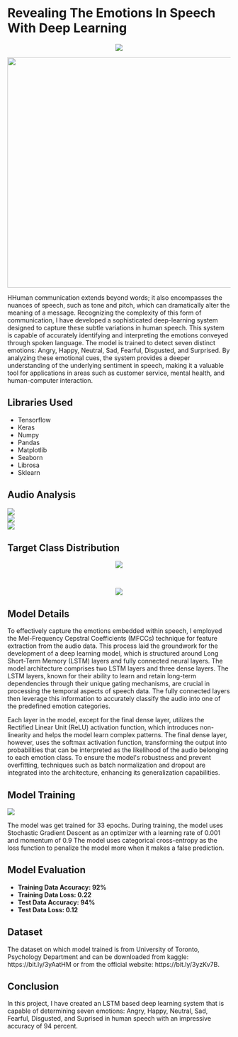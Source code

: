 # Revealing The Emotions In Speech With Deep Learning
<p align="center">
<a href="https://nbviewer.jupyter.org/github/NavinBondade/Revealing-The-Emotions-In-Human-Speech/blob/main/Notebook/Recognizing_The_Emotions_in_Speech.ipynb" target="_blank">
  <img align="center"  src="https://github.com/NavinBondade/Distinguishing-Fake-And-Real-News-With-Deep-Learning/blob/main/Graphs/button_if-github-fails-to-load-the-notebook-click-here%20(4).png?raw=true"/>
</a>
</p>
<img src="https://static01.nyt.com/images/2013/10/13/business/13-TECHNO-SUB/13-TECHNO-SUB-superJumbo.jpg" width="950" height="520">
<p>HHuman communication extends beyond words; it also encompasses the nuances of speech, such as tone and pitch, which can dramatically alter the meaning of a message. Recognizing the complexity of this form of communication, I have developed a sophisticated deep-learning system designed to capture these subtle variations in human speech. This system is capable of accurately identifying and interpreting the emotions conveyed through spoken language. The model is trained to detect seven distinct emotions: Angry, Happy, Neutral, Sad, Fearful, Disgusted, and Surprised. By analyzing these emotional cues, the system provides a deeper understanding of the underlying sentiment in speech, making it a valuable tool for applications in areas such as customer service, mental health, and human-computer interaction.
</p>
<h2>Libraries Used</h2>
<ul>
  <li>Tensorflow</li>
  <li>Keras</li>
  <li>Numpy</li>
  <li>Pandas </li>
  <li>Matplotlib</li>
  <li>Seaborn</li>
  <li>Librosa</li>
  <li>Sklearn</li>
</ul>
<h2>Audio Analysis</h2>
<img src="https://github.com/NavinBondade/Revealing-The-Emotions-In-Human-Speech/blob/main/Graphs%20and%20Pictures/Wave%20Plot%20For%20All%207%20Different%20Types%20Of%20Emotions.png">
<br>
<img src="https://github.com/NavinBondade/Revealing-The-Emotions-In-Human-Speech/blob/main/Graphs%20and%20Pictures/Spectrogram%20For%20All%207%20Different%20Types%20Of%20Emotions.png">
<br>
<img src="https://github.com/NavinBondade/Revealing-The-Emotions-In-Human-Speech/blob/main/Graphs%20and%20Pictures/Chromagram%20For%20All%207%20Different%20Types%20Of%20Emotions.png">
<h2>Target Class Distribution</h2>
<p align="center"> 
<img src="https://github.com/NavinBondade/Revealing-The-Emotions-In-Human-Speech/blob/main/Graphs%20and%20Pictures/Target%20Class%20Distribution.png">
</p><br>
<p align="center"> 
<img src="https://github.com/NavinBondade/Revealing-The-Emotions-In-Human-Speech/blob/main/Graphs%20and%20Pictures/Target%20Distribution%20In%20Percentage.png">
</p>      
<h2>Model Details</h2>
<p>
To effectively capture the emotions embedded within speech, I employed the Mel-Frequency Cepstral Coefficients (MFCCs) technique for feature extraction from the audio data. This process laid the groundwork for the development of a deep learning model, which is structured around Long Short-Term Memory (LSTM) layers and fully connected neural layers. The model architecture comprises two LSTM layers and three dense layers. The LSTM layers, known for their ability to learn and retain long-term dependencies through their unique gating mechanisms, are crucial in processing the temporal aspects of speech data. The fully connected layers then leverage this information to accurately classify the audio into one of the predefined emotion categories.</p>
<p>Each layer in the model, except for the final dense layer, utilizes the Rectified Linear Unit (ReLU) activation function, which introduces non-linearity and helps the model learn complex patterns. The final dense layer, however, uses the softmax activation function, transforming the output into probabilities that can be interpreted as the likelihood of the audio belonging to each emotion class. To ensure the model's robustness and prevent overfitting, techniques such as batch normalization and dropout are integrated into the architecture, enhancing its generalization capabilities.<p>
<h2>Model Training</h2>   
<img src="https://github.com/NavinBondade/Revealing-The-Emotions-In-Human-Speech/blob/main/Graphs%20and%20Pictures/loss-accuracy.png">
<p>The model was get trained for 33 epochs. During training, the model uses Stochastic Gradient Descent as an optimizer with a learning rate of 0.001 and momentum of 0.9 The model uses categorical cross-entropy as the loss function to penalize the model more when it makes a false prediction.</p>
<h2>Model Evaluation</h2>
<ul>
  <li><b>Training Data Accuracy: 92%</b></li>
  <li><b>Training Data Loss: 0.22</b></li>
  <li><b>Test Data Accuracy: 94%</b></li> 
  <li><b>Test Data Loss: 0.12</b></li> 
</ul>
<h2>Dataset</h2>
<p>The dataset on which model trained is from University of Toronto, Psychology Department and can be downloaded from kaggle: https://bit.ly/3yAatHM or from the official website: https://bit.ly/3yzKv7B.</p>
<h2>Conclusion</h2>
<p>In this project, I have created an LSTM based deep learning system that is capable of determining seven emotions: Angry, Happy, Neutral, Sad, Fearful, Disgusted, and Suprised in human speech with an impressive accuracy of 94 percent.</p>
                                                                                                                                                      
